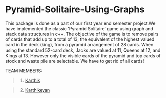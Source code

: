 # Pyramid-Solitaire-Using-Graphs

This package is done as a part of our first year end semester project.We have implemented the classic 'Pyramid Solitaire' game using graph and stack data structures in c++. The objective of the game is to remove pairs of cards that add up to a total of 13, the equivalent of the highest valued card in the deck (king), from a pyramid arrangement of 28 cards. When using the standard 52-card deck, Jacks are valued at 11, Queens at 12, and Kings at 13. However only the visible cards of the pyramid and top cards of stock and waste pile are selectable. We have to get rid of all cards!

TEAM MEMBERS:
>1) [Karthik](https://github.com/Karthik-2002-git)

>2) [Karthikeyan](https://github.com/Karthikeyan592)
